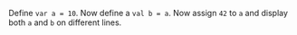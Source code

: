 

Define `var a = 10`. Now define a `val b = a`. Now assign `42` to `a` and
display both `a` and `b` on different lines.
